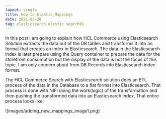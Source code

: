 ```yaml
---
layout: single
title: How to Elastic_Mappings
date: 2021-05-20
tag: elasticsearch elastic search91
---
```

In this post I am going to explain how HCL Commerce using Elasticsearch Solution extracts the data out of the DB tables and transforms it into an format that creates an index in Elasticsearch. The data in the Elasticsearch index is later prepare using the Query container to prepare the data for the storefront consumption but the display of the data is not the focus of this topic. I am only concern about from DB Records into Elasticsearch index format.


The HCL Commerce Search with Elasticsearch solution does an ETL process of the data in the Database to a flat format into Elasticsearch. That process is done with NIFI doing the work(logic) of the transformation and then pushing the transformed data into an Elasticsearch index. That entire process looks like:

![images/adding_new_mappings_image1.png]
